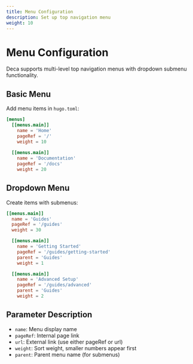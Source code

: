 ```yaml
---
title: Menu Configuration
description: Set up top navigation menu
weight: 10
---
```


# Menu Configuration

Deca supports multi-level top navigation menus with dropdown submenu functionality.

## Basic Menu

Add menu items in `hugo.toml`:

```toml
[menus]
  [[menus.main]]
    name = 'Home'
    pageRef = '/'
    weight = 10
  
  [[menus.main]]
    name = 'Documentation'
    pageRef = '/docs'
    weight = 20
```

## Dropdown Menu

Create items with submenus:

```toml
[[menus.main]]
  name = 'Guides'
  pageRef = '/guides'
  weight = 30

  [[menus.main]]
    name = 'Getting Started'
    pageRef = '/guides/getting-started'
    parent = 'Guides'
    weight = 1

  [[menus.main]]
    name = 'Advanced Setup'
    pageRef = '/guides/advanced'
    parent = 'Guides'
    weight = 2
```

## Parameter Description

- `name`: Menu display name
- `pageRef`: Internal page link
- `url`: External link (use either pageRef or url)
- `weight`: Sort weight, smaller numbers appear first
- `parent`: Parent menu name (for submenus)